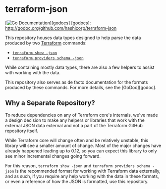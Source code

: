 # terraform-json

[![Go Documentation](http://img.shields.io/badge/go-documentation-blue.svg?style=flat-square)][godocs]
[godocs]: http://godoc.org/github.com/hashicorp/terraform-json

This repository houses data types designed to help parse the data produced by
two [Terraform](https://www.terraform.io/) commands:

* [`terraform show -json`](https://www.terraform.io/docs/commands/show.html#json-output)
* [`terraform providers schema -json`](https://www.terraform.io/docs/commands/providers/schema.html#json)

While containing mostly data types, there are also a few helpers to assist with
working with the data.

This repository also serves as de facto documentation for the formats produced
by these commands. For more details, see the [GoDoc][godoc].

## Why a Separate Repository?

To reduce dependencies on any of Terraform core's internals, we've made a design
decision to make any helpers or libraries that work with the external JSON data
external and not a part of the Terraform GitHub repository itself.

While Terraform core will change often and be relatively unstable, this library
will see a smaller amount of change. Most of the major changes have already
happened leading up to 0.12, so you can expect this library to only see minor
incremental changes going forward.

For this reason, `terraform show -json` and `terraform providers schema -json`
is the recommended format for working with Terraform data externally, and as
such, if you require any help working with the data in these formats, or even a
reference of how the JSON is formatted, use this repository.
